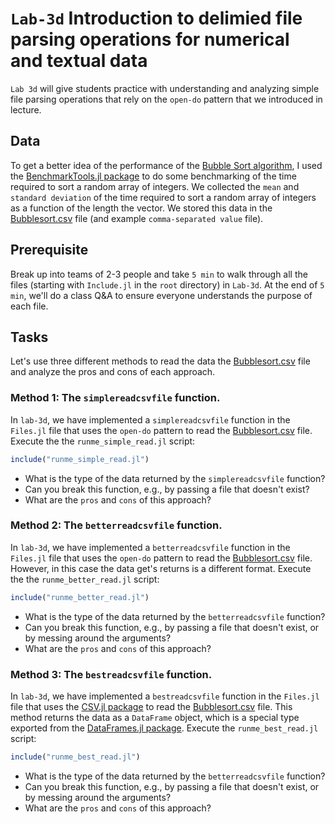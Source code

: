 # `Lab-3d` Introduction to delimied file parsing operations for numerical and textual data
`Lab 3d` will give students practice with understanding and analyzing simple file parsing operations that rely on the `open-do` pattern that we introduced in lecture.

## Data
To get a better idea of the performance of the [Bubble Sort algorithm](https://en.wikipedia.org/wiki/Bubble_sort), I used the [BenchmarkTools.jl package](https://github.com/JuliaCI/BenchmarkTools.jl) to do some benchmarking of the time required to sort a random array of integers. We collected the `mean` and `standard deviation` of the time required to sort a random array of integers as a function of the length the vector. We stored this data in the [Bubblesort.csv](data/Bubblesort.csv) file (and example `comma-separated value` file).

## Prerequisite 
Break up into teams of 2-3 people and take `5 min` to walk through all the files (starting with `Include.jl` in the `root` directory) in `Lab-3d`. At the end of `5 min`, we'll do a class Q&A to ensure everyone understands the purpose of each file.

## Tasks
Let's use three different methods to read the data the [Bubblesort.csv](data/Bubblesort.csv) file and analyze the pros and cons of each approach. 

### Method 1: The `simplereadcsvfile` function.
In `lab-3d`, we have implemented a `simplereadcsvfile` function in the `Files.jl` file that uses the `open-do` pattern to read the [Bubblesort.csv](data/Bubblesort.csv) file. Execute the the `runme_simple_read.jl` script:

```julia
include("runme_simple_read.jl")
```

* What is the type of the data returned by the `simplereadcsvfile` function?
* Can you break this function, e.g., by passing a file that doesn't exist? 
* What are the `pros` and `cons` of this approach?

### Method 2: The `betterreadcsvfile` function.
In `lab-3d`, we have implemented a `betterreadcsvfile` function in the `Files.jl` file that uses the `open-do` pattern to read the [Bubblesort.csv](data/Bubblesort.csv) file. However, in this case the data get's returns is a different format. Execute the the `runme_better_read.jl` script:

```julia
include("runme_better_read.jl")
```

* What is the type of the data returned by the `betterreadcsvfile` function?
* Can you break this function, e.g., by passing a file that doesn't exist, or by messing around the arguments?
* What are the `pros` and `cons` of this approach?

### Method 3: The `bestreadcsvfile` function.
In `lab-3d`, we have implemented a `bestreadcsvfile` function in the `Files.jl` file that uses the [CSV.jl package](https://github.com/JuliaData/CSV.jl) to read the [Bubblesort.csv](data/Bubblesort.csv) file. This method returns the data as a `DataFrame` object, which is a special type exported from the [DataFrames.jl package](https://dataframes.juliadata.org/stable/). Execute the
`runme_best_read.jl` script:

```julia
include("runme_best_read.jl")
```

* What is the type of the data returned by the `betterreadcsvfile` function?
* Can you break this function, e.g., by passing a file that doesn't exist, or by messing around the arguments?
* What are the `pros` and `cons` of this approach?